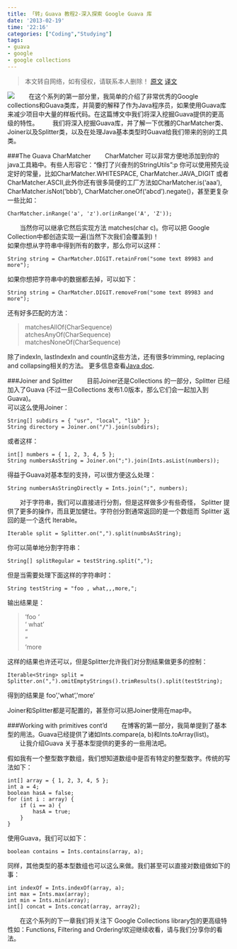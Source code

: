 ```yaml
---
title: 「转」Guava 教程2-深入探索 Google Guava 库
date: '2013-02-19'
time: '22:16'
categories: ["Coding","Studying"]
tags:
- guava
- google
- google collections
---
```

>本文转自网络，如有侵权，请联系本人删除！
>[原文](http://codemunchies.com/2009/10/diving-into-the-google-guava-library-part-2/)
>[译文](http://www.oschina.net/translate/diving-into-the-google-guava-library-part-2)  

<p>
<img class="alignleft" src="{{urls.media}}/img/code-guava/title.jpg">
　　在这个系列的第一部分里，我简单的介绍了非常优秀的Google collections和Guava类库，并简要的解释了作为Java程序员，如果使用Guava库来减少项目中大量的样板代码。在这篇博文中我们将深入挖掘Guava提供的更高级的特性。  
　　我们将深入挖掘Guava库，并了解一下优雅的CharMatcher类、Joiner以及Splitter类，以及在处理Java基本类型时Guava给我们带来的别的工具类。  
</p>

###The Guava CharMatcher
　　CharMatcher 可以非常方便地添加到你的java工具箱中。有些人形容它：“像打了兴奋剂的StringUtils”:p
你可以使用预先设定好的常量，比如CharMatcher.WHITESPACE, CharMatcher.JAVA_DIGIT 或者CharMatcher.ASCII,此外你还有很多简便的工厂方法如CharMatcher.is(‘aaa’), CharMatcher.isNot(‘bbb’), CharMatcher.oneOf(‘abcd’).negate()，甚至更复杂一些比如：  

    CharMatcher.inRange('a', 'z').or(inRange('A', 'Z'));

　　当然你可以继承它然后实现方法 matches(char c)。你可以把 Google Collection中都创造实现一遍(当然下次我们会覆盖到)！  
如果你想从字符串中得到所有的数字，那么你可以这样：  

    String string = CharMatcher.DIGIT.retainFrom("some text 89983 and more");

如果你想把字符串中的数据都去掉，可以如下：

    String string = CharMatcher.DIGIT.removeFrom("some text 89983 and more");

还有好多匹配的方法： 

>matchesAllOf(CharSequence)  
>atchesAnyOf(CharSequence)  
>matchesNoneOf(CharSequence)  

除了indexIn, lastIndexIn and countIn这些方法，还有很多trimming, replacing and collapsing相关的方法。
更多信息查看[Java doc](http://guava-libraries.googlecode.com/svn/trunk/javadoc/com/google/common/base/CharMatcher.html).

###Joiner and Splitter
　　目前Joiner还是Collections 的一部分，Splitter 已经加入了Guava (不过一旦Collections 发布1.0版本，那么它们会一起加入到Guava)。  
可以这么使用Joiner：

    String[] subdirs = { "usr", "local", "lib" };
    String directory = Joiner.on("/").join(subdirs);

或者这样：

    int[] numbers = { 1, 2, 3, 4, 5 };
    String numbersAsString = Joiner.on(";").join(Ints.asList(numbers));

得益于Guava对基本型的支持，可以很方便这么处理：

    String numbersAsStringDirectly = Ints.join(";", numbers);

　　对于字符串，我们可以直接进行分割，但是这样做多少有些奇怪， Splitter 提供了更多的操作，而且更加健壮。字符创分割通常返回的是一个数组而 Splitter 返回的是一个迭代 Iterable。

    Iterable split = Splitter.on(",").split(numbsAsString);

你可以简单地分割字符串：

    String[] splitRegular = testString.split(",");

但是当需要处理下面这样的字符串时：

    String testString = "foo , what,,,more,";

输出结果是：

>‘foo ‘  
>‘ what’  
>”  
>”  
>‘more  

这样的结果也许还可以，但是Splitter允许我们对分割结果做更多的控制：

    Iterable<String> split = Splitter.on(",").omitEmptyStrings().trimResults().split(testString);

得到的结果是 foo’,'what’,'more’  

Joiner和Splitter都是可配置的，甚至你可以把Joiner使用在map中。

###Working with primitives cont’d
　　在博客的第一部分，我简单提到了基本型的用法。Guava已经提供了诸如Ints.compare(a, b)和Ints.toArray(list)。  
　　让我介绍Guava 关于基本型提供的更多的一些用法吧。  

假如我有一个整型数字数组，我们想知道数组中是否有特定的整型数字。传统的写法如下：

    int[] array = { 1, 2, 3, 4, 5 };
    int a = 4;
    boolean hasA = false;
    for (int i : array) {
        if (i == a) {
            hasA = true;
        }
    }

使用Guava，我们可以如下：

    boolean contains = Ints.contains(array, a);

同样，其他类型的基本型数组也可以这么来做。我们甚至可以直接对数组做如下的事： 

    int indexOf = Ints.indexOf(array, a);
    int max = Ints.max(array);
    int min = Ints.min(array);
    int[] concat = Ints.concat(array, array2);

　　在这个系列的下一章我们将关注下 Google Collections library包的更高级特性如：Functions, Filtering and Ordering!欢迎继续收看，请与我们分享你的看法。 